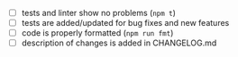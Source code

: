 <!--
Thank you for your pull request.
Check following steps to help us land your changes:
Change [ ] to [x] for completed items.
-->

- [ ] tests and linter show no problems (`npm t`)
- [ ] tests are added/updated for bug fixes and new features
- [ ] code is properly formatted (`npm run fmt`)
- [ ] description of changes is added in CHANGELOG.md
